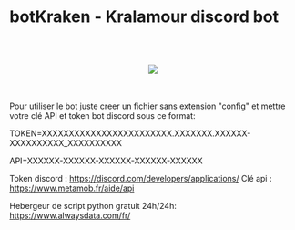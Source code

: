 # botKraken - Kralamour discord bot
<br></br>
<p align="center">
  <img src="https://i.ibb.co/Wyr28SN/krala.png" />
</p>
<br></br>
Pour utiliser le bot juste creer un fichier sans extension "config"
et mettre votre clé API et token bot discord sous ce format:

TOKEN=XXXXXXXXXXXXXXXXXXXXXXXX.XXXXXXX.XXXXXX-XXXXXXXXXX_XXXXXXXXXX

API=XXXXXX-XXXXXX-XXXXXX-XXXXXX-XXXXXX



Token discord : https://discord.com/developers/applications/
Clé api : https://www.metamob.fr/aide/api

Hebergeur de script python gratuit 24h/24h: 
https://www.alwaysdata.com/fr/

